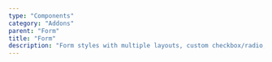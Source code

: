```yaml
---
type: "Components"
category: "Addons"
parent: "Form"
title: "Form"
description: "Form styles with multiple layouts, custom checkbox/radio, and more."
---
```

